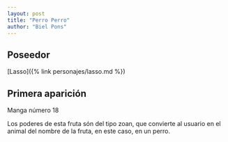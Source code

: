 ```yaml
---
layout: post
title: "Perro Perro"
author: "Biel Pons"
---
```


## Poseedor

[Lasso]({% link personajes/lasso.md %})

## Primera aparición

Manga número 18

Los poderes de esta fruta són del tipo zoan, que convierte al usuario en el animal del nombre de la fruta, en este caso, en un perro.
